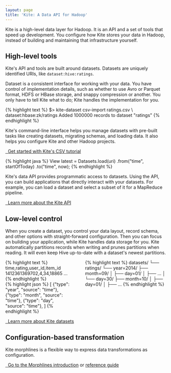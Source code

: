 ```yaml
---
layout: page
title: 'Kite: A Data API for Hadoop'
---
```


Kite is a high-level data layer for Hadoop. It is an API and a set of tools that speed up development. You configure how Kite stores your data in Hadoop, instead of building and maintaining that infrastructure yourself.

## High-level tools

Kite's API and tools are built around datasets. Datasets are uniquely identified URIs, like `dataset:hive:ratings`.

Dataset is a consistent interface for working with your data. You have control of implementation details, such as whether to use Avro or Parquet format, HDFS or HBase storage, and snappy compression or another. You only have to tell Kite what to do; Kite handles the implementation for you.

<div class="right">
{% highlight text %}
$> kite-dataset csv-import ratings.csv \
              dataset:hbase:zk/ratings
Added 1000000 records to dataset "ratings"
{% endhighlight %}
</div>

Kite's command-line interface helps you manage datasets with pre-built tasks like creating datasets, migrating schemas, and loading data. It also helps you configure Kite and other Hadoop projects.

[<i class="fa fa-chevron-right"></i>&nbsp; Get started with Kite's CSV tutorial][kite-cli]

<div class="left">
{% highlight java %}
View latest = Datasets.load(uri)
    .from("time", startOfToday)
    .to("time", now);
{% endhighlight %}
</div>

Kite's data API provides programmatic access to datasets. Using the API, you can build applications that directly interact with your datasets. For example, you can load a dataset and select a subset of it for a MapReduce pipeline.

[<i class="fa fa-chevron-right"></i>&nbsp; Learn more about the Kite API][kite-api]

## Low-level control

When you create a dataset, you control your data layout, record schema, and other options with straight-forward configuration. Then you can focus on building your application, while Kite handles data storage for you. Kite automatically partitions records when writing and prunes partitions when reading. It will even keep Hive up-to-date with a dataset's newest partitions.

<div class="columns">
  <div class="left">
{% highlight text %}
time,rating,user_id,item_id
1412361369702,4,34,18865
...
{% endhighlight %}
    <div class="center"><i class="fa fa-plus"></i></div>
{% highlight json %}
[
  {"type": "year", "source": "time"},
  {"type": "month", "source": "time"},
  {"type": "day", "source": "time"},
]
{% endhighlight %}
  </div>
  <div class="middle"><i class="fa fa-arrow-right"></i></div>
  <div class="right">
{% highlight text %}
datasets/
└── ratings/
    └── year=2014/
        ├── month=09/
        │   ├── day=01/
        │   ├── ...
        │   └── day=30/
        ├── month=10/
        │   ├── day=01/
        │   ├── ...
{% endhighlight %}
  </div>
</div>

[<i class="fa fa-chevron-right"></i>&nbsp; Learn more about Kite datasets][kite-data-overview]

## Configuration-based transformation

Kite morphlines is a flexible way to express data transformations as configuration.

[<i class="fa fa-chevron-right"></i>&nbsp; Go to the Morphlines introduction][morphlines-intro] or [reference guide][morphlines-reference]

[kite-cli]: {{site.baseurl}}/Using-the-Kite-CLI-to-Create-a-Dataset.html
[kite-api]: {{site.baseurl}}/API-Overview.html
[kite-data-overview]: {{site.baseurl}}/Kite-Data-Module-Overview.html
[kite-config]: {{site.baseurl}}/configuraton-formats.html
[morphlines-intro]: {{site.baseurl}}/morphlines/
[morphlines-reference]: {{site.baseurl}}/morphlines/morphlines-reference-guide.html
